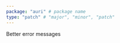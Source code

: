 ```yaml
---
package: "auri" # package name
type: "patch" # "major", "minor", "patch"
---
```


Better error messages